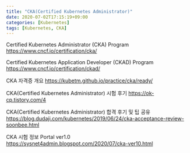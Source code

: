 ```yaml
---
title: "CKA(Certified Kubernetes Administrator)"
date: 2020-07-02T17:15:19+09:00
categories: [Kubernetes]
tags: [Kubernetes, CKA]
---
```


Certified Kubernetes Administrator (CKA) Program
 https://www.cncf.io/certification/cka/

Certified Kubernetes Application Developer (CKAD) Program
 https://www.cncf.io/certification/ckad/

CKA 자격증 개요
 https://kubetm.github.io/practice/cka/ready/

CKA(Certified Kubernetes Administrator) 시험 후기
 https://ok-cp.tistory.com/4

CKA(Certified Kubernetes Administrator) 합격 후기 및 팁 공유
 https://blog.dudaji.com/kubernetes/2019/06/24/cka-acceptance-review-soonbee.html

CKA 시험 정보 Portal ver1.0
 https://sysnet4admin.blogspot.com/2020/07/cka-ver10.html